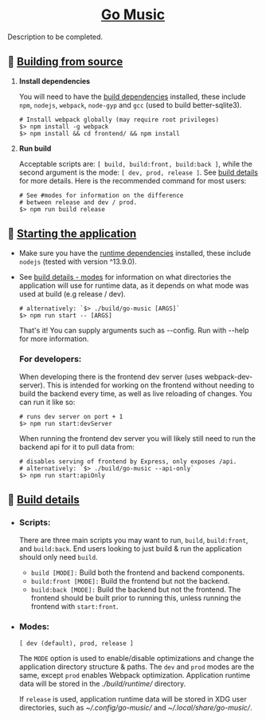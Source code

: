 <h1 align="center">
	<a href="https://github.com/ajmar/go-music">
		Go Music
	</a>
</h1>

Description to be completed.

## 🔨 [Building from source](#-building-from-source)

1. **Install dependencies**
	
	You will need to have the [build dependencies](#build-dependencies) installed, these include `npm`, `nodejs`, `webpack`, `node-gyp` and `gcc` (used to build better-sqlite3).

	```shell
	# Install webpack globally (may require root privileges)
	$> npm install -g webpack
	$> npm install && cd frontend/ && npm install
	```

2. **Run build**
	
	Acceptable scripts are: `[ build, build:front, build:back ]`, while the second argument is the mode: `[ dev, prod, release ]`. See [build details](#-build-details) for more details. Here is the recommended command for most users:

	```shell
	# See #modes for information on the difference
	# between release and dev / prod.
	$> npm run build release
	```

## 🏁 [Starting the application](#-starting-the-application)

* Make sure you have the [runtime dependencies](#runtime-dependencies) installed, these include `nodejs` (tested with version ^13.9.0).
* See [build details - modes](#modes) for information on what directories the application will use for runtime data, as it depends on what mode was used at build (e.g release / dev).

	```shell
	# alternatively: `$> ./build/go-music [ARGS]`
	$> npm run start -- [ARGS]
	```

	That's it! You can supply arguments such as --config. Run with --help for more information.

	### For developers:

	When developing there is the frontend dev server (uses webpack-dev-server). This is intended for working on the frontend without needing to build the backend every time, as well as live reloading of changes. You can run it like so:
	
	```shell
	# runs dev server on port + 1
	$> npm run start:devServer
	```

	When running the frontend dev server you will likely still need to run the backend api for it to pull data from:

	```shell
	# disables serving of frontend by Express, only exposes /api.
	# alternatively: `$> ./build/go-music --api-only`
	$> npm run start:apiOnly
	```


## 📝 [Build details](#-build-details)

* ### Scripts:

	There are three main scripts you may want to run, `build`, `build:front`, and `build:back`. End users looking to just build & run the application should only need `build`.

	* `build [MODE]:` Build both the frontend and backend components.
	* `build:front [MODE]:` Build the frontend but not the backend.
	* `build:back [MODE]:` Build the backend but not the frontend. The frontend should be built prior to running this, unless running the frontend with `start:front`.

* ### Modes:

	`[ dev (default), prod, release ]`

	The `MODE` option is used to enable/disable optimizations and change the application directory structure & paths. The `dev` and `prod` modes are the same, except `prod` enables Webpack optimization. Application runtime data will be stored in the *./build/runtime/* directory.

	If `release` is used, application runtime data will be stored in XDG user directories, such as *~/.config/go-music/* and *~/.local/share/go-music/*.
